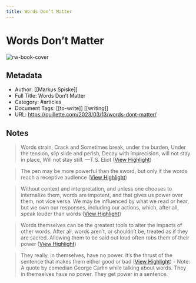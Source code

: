 ```yaml
---
title: Words Don’t Matter
---
```

# Words Don’t Matter

![rw-book-cover](https://s3.amazonaws.com/prod.static-content.quillette.com/2023/03/Words.png)

## Metadata
- Author: [[Markus Spiske]]
- Full Title: Words Don’t Matter
- Category: #articles
- Document Tags: [[to-write]] [[writing]] 
- URL: https://quillette.com/2023/03/13/words-dont-matter/

## Notes
> Words strain, 
> Crack and Sometimes break, under the burden, 
> Under the tension, slip slide and perish, 
> Decay with imprecision, will not stay in place, 
> Will not stay still. 
> —T.S. Eliot ([View Highlight](https://read.readwise.io/read/01gvkyhkzhtawygvj7n21jk0n4))

> The pen may be more powerful than the sword, but only if the words reach a receptive audience ([View Highlight](https://read.readwise.io/read/01gvkymxx35337gpcmnmjge5sw))

> Without context and interpretation, and unless one chooses to internalize them, words are impotent, and that gives us power over them, not vice versa. We may be influenced by what we read or hear, but we own our responses, including our actions, which, after all, speak louder than words ([View Highlight](https://read.readwise.io/read/01gvkysacmbjfprp15bc4qf9tc))

> Words themselves can be the greatest tools to alter the impacts of other words. After all, words aren’t, or shouldn’t be, treated as if they are sacred. Allowing them to be said out loud often robs them of their power ([View Highlight](https://read.readwise.io/read/01gvkz0hcg4zq2g4w4dc34d0ft))

> They really, in themselves, have no power. It’s the thrust of the sentence that makes them either good or bad ([View Highlight](https://read.readwise.io/read/01gvkz2rsad1exy1mnmw46rh5m))
    - Note: A quote by comedian George Carlin while talking about words. They in themselves have no power. They get power in a sentence.

